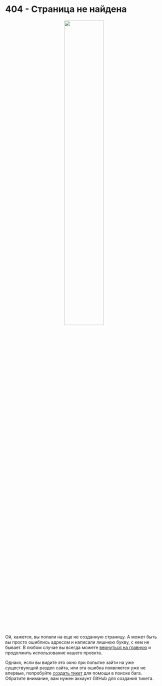 # 404 - Страница не найдена

<div align="center">
  <img src="https://i.pinimg.com/originals/29/4f/c3/294fc3a9e489ea02a13a0616131529af.png" width="50%">
</div>

Ой, кажется, вы попали на еще не созданную страницу. А может быть вы просто ошиблись адресом и написали лишнюю букву, с кем не бывает. В любом случае вы всегда можете [вернуться на главную](/)  и продолжить использование нашего проекта.

Однако, если вы видите это окно при попытке зайти на уже существующий раздел сайта, или эта ошибка появляется уже не впервые, попробуйте [создать тикет](/) для помощи в поиске бага. Обратите внимание, вам нужен аккаунт GitHub для создания тикета.
